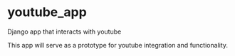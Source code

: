 # youtube_app
Django app that interacts with youtube

This app will serve as a prototype for youtube integration and functionality.
